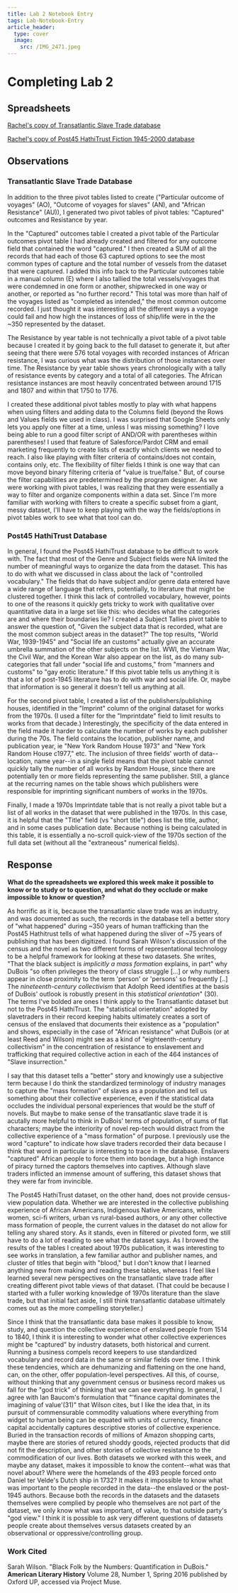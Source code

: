 ```yaml
---
title: Lab 2 Notebook Entry
tags: Lab-Notebook-Entry
article_header:
  type: cover
  image:
    src: /IMG_2471.jpeg
---
```


# **Completing Lab 2**

## Spreadsheets

[Rachel's copy of Transatlantic Slave Trade database](https://docs.google.com/spreadsheets/d/1d80Q10UCznrg72bCbJ79PpmNVwJD4CJ-m-COGi9ddg4/edit?usp=sharing)
 
[Rachel's copy of Post45 HathiTrust Fiction 1945-2000 database](https://docs.google.com/spreadsheets/d/1YeHv_ZUYMjPFDvX9cDqWPa5j90LoCrgV5SBRmxVVwrc/edit?usp=sharing)

## Observations

### Transatlantic Slave Trade Database

In addition to the three pivot tables listed to create ("Particular outcome of voyages" (AO), "Outcome of voyages for slaves" (AN), and "African Resistance" (AU)), I generated two pivot tables of pivot tables: "Captured" outcomes and Resistance by year.

In the "Captured" outcomes table I created a pivot table of the Particular outcomes pivot table I had already created and filtered for any outcome field that contained the word "captured." I then created a SUM of all the records that had each of those 63 captured options to see the most common types of capture and the total number of vessels from the dataset that were captured. I added this info back to the Particular outcomes table in a manual column (E) where I also tallied the total vessels/voyages that were condemned in one form or another, shipwrecked in one way or another, or reported as "no further record." This total was more than half of the voyages listed as "completed as intended," the most common outcome recorded. I just thought it was interesting all the different ways a voyage could fail and how high the instances of loss of ship/life were in the the ~350 represented by the dataset.

The Resistance by year table is not technically a pivot table of a pivot table because I created it by going back to the full dataset to generate it, but after seeing that there were 576 total voyages with recorded instances of African resistance, I was curious what was the distribution of those instances over time. The Resistance by year table shows years chronologically with a tally of resistance events by category and a total of all categories. The African resistance instances are most heavily concentrated between around 1715 and 1807 and within that 1750 to 1776.

I created these additional pivot tables mostly to play with what happens when using filters and adding data to the Columns field (beyond the Rows and Values fields we used in class). I was surprised that Google Sheets only lets you apply one filter at a time, unless I was missing something? I love being able to run a good filter script of AND/OR with parentheses within parentheses! I used that feature of Salesforce/Pardot CRM and email marketing frequently to create lists of exactly which clients we needed to reach. I also like playing with filter criteria of contains/does not contain, contains only, etc. The flexibility of filter fields I think is one way that can move beyond binary filtering criteria of "value is true/false." But, of course the filter capabilities are predetermined by the program designer. As we were working with pivot tables, I was realizing that they were essentially a way to filter and organize components within a data set. Since I'm more familiar with working with filters to create a specific subset from a giant, messy dataset, I'll have to keep playing with the way the fields/options in pivot tables work to see what that tool can do.

### Post45 HathiTrust Database

In general, I found the Post45 HathiTrust database to be difficult to work with. The fact that most of the Genre and Subject fields were NA limited the number of meaningful ways to organize the data from the dataset. This has to do with what we discussed in class about the lack of "controlled vocabulary." The fields that do have subject and/or genre data entered have a wide range of language that refers, potentially, to literature that might be clustered together. I think this lack of controlled vocabulary, however, points to one of the reasons it quickly gets tricky to work with qualitative over quantitative data in a large set like this: who decides what the categories are and where their boundaries lie? I created a Subject Tallies pivot table to answer the question of, "Given the subject data that is recorded, what are the most common subject areas in the dataset?" The top results, "World War, 1939-1945" and "Social life an customs" actually give an accurate umbrella summation of the other subjects on the list. WWI, the Vietnam War, the Civil War, and the Korean War also appear on the list, as do many sub-categories that fall under "social life and customs," from "manners and customs" to "gay erotic literature." If this pivot table tells us anything it is that a lot of post-1945 literature has to do with war and social life. Or, maybe that information is so general it doesn't tell us anything at all.

For the second pivot table, I created a list of the publishers/publishing houses, identified in the "Imprint" column of the original dataset for works from the 1970s. (I used a filter for the "Imprintdate" field to limit results to works from that decade.) Interestingly, the specificity of the data entered in the field made it harder to calculate the number of works by each publisher during the 70s. The field contains the location, publisher name, and publication year, ie "New York Random House 1973" and "New York Random House c1977," etc. The inclusion of three fields' worth of data--location, name year--in a single field means that the pivot table cannot quickly tally the number of all works by Random House, since there are potentially ten or more fields representing the same publisher. Still, a glance at the recurring names on the table shows which publishers were responsible for imprinting significant numbers of works in the 1970s.

Finally, I made a 1970s Imprintdate table that is not really a pivot table but a list of all works in the dataset that were published in the 1970s. In this case, it is helpful that the "Title" field (vs "short title") does list the title, author, and in some cases publication date. Because nothing is being calculated in this table, it is essentially a no-scroll quick-view of the 1970s section of the full data set (without all the "extraneous" numerical fields).

## Response

**What do the spreadsheets we explored this week make it possible to know or to study or to question, and what do they occlude or make impossible to know or question?**

As horrific as it is, because the transatlantic slave trade was an industry, and was documented as such, the records in the database tell a better story of "what happened" during ~350 years of human trafficking than the Post45 Hathitrust tells of what happened during the sliver of ~75 years of publishing that has been digitized. I found Sarah Wilson's discussion of the census and the novel as two different forms of representational technology to be a helpful framework for looking at these two datasets. She writes, "That the black subject is *implicitly a mass formation* explains, in part" why DuBois "so often privileges the theory of class struggle [...] or why numbers appear in close proximity to the term 'person' or 'persons' so frequently [..] The *nineteenth-century collectivism* that Adolph Reed identifies at the basis of DuBois' outlook is robustly present in this *statistical orientation*" (30). The terms I've bolded are ones I think apply to the Transatlantic dataset but not to the Post45 HathiTrust. The "statistical orientation" adopted by slavetraders in their record keeping habits ultimately creates a sort of census of the enslaved that documents their existence as a "population" and shows, especially in the case of "African resistance" what DuBois (or at least Reed and Wilson) might see as a kind of "eighteenth-century collectivism" in the concentration of resistance to enslavement and trafficking that required collective action in each of the 464 instances of "Slave insurrection." 

I say that this dataset tells a "better" story and knowingly use a subjective term because I do think the standardized terminology of industry manages to capture the "mass formation" of slaves as a population and tell us something about their collective experience, even if the statistical data occludes the individual personal experiences that would be the stuff of novels. But maybe to make sense of the transatlantic slave trade it is acutally more helpful to think in DuBois' terms of population, of sums of flat characters; maybe the interiority of novel rep-tech would distract from the collective experience of a "mass formation" of purpose. I previously use the word "capture" to indicate how slave traders recorded their data because I think that word in particular is interesting to trace in the database. Enslavers "captured" African people to force them into bondage, but a high instance of piracy turned the captors themselves into captives. Although slave traders inflicted an immense amount of suffering, this dataset shows that they were far from invincible. 

The Post45 HathiTrust dataset, on the other hand, does not provide census-view population data. Whether we are interested in the collective publishing experience of African Americans, Indigenous Native Americans, white women, sci-fi writers, urban vs rural-based authors, or any other collective mass formation of people, the current values in the dataset do not allow for telling any shared story. As it stands, even in filtered or pivoted form, we still have to do a lot of reading to see what the dataset says. As I browed the results of the tables I created about 1970s publication, it was interesting to see works in translation, a few familiar author and publisher names, and cluster of titles that begin with "blood," but I don't know that I learned anything new from making and reading these tables, whereas I feel like I learned several new perspectives on the transatlantic slave trade after creating different pivot table views of that dataset. (That could be because I started with a fuller working knowledge of 1970s literature than the slave trade, but that initial fact aside, I still think transatlantic database ultimately comes out as the more compelling storyteller.)

Since I think that the transatlantic data base makes it possible to know, study, and question the collective experience of enslaved people from 1514 to 1840, I think it is interesting to wonder what other collective experiences might be "captured" by industry datasets, both historical and current. Running a business compels record keepers to use standardized vocabulary and record data in the same or similar fields over time. I think these tendencies, which are dehumanizing and flattening on the one hand, can, on the other, offer population-level perspectives. All this, of course, without thinking that any government census or business record makes us fall for the "god trick" of thinking that we can see everything. In general, I agree with Ian Baucom's formulation that "'finance capital dominates the imagining of value'(31)" that Wilson cites, but I like the idea that, in its pursuit of commensurable commodity valuations where everything from widget to human being can be equated with units of currency, finance capital accidentally captures descriptive stories of collective experience. Buried in the transaction records of millions of Amazon shopping carts, maybe there are stories of retured shoddy goods, rejected products that did not fit the description, and other stories of collective resistance to the commodification of our lives. Both datasets we worked with this week, and maybe any dataset, makes it impossible to know the content--what was that novel about? Where were the homelands of the 493 people forced onto Daniel ter Velde's Dutch ship in 1732? It makes it impossible to know what was important to the people recorded in the data--the enslaved or the post-1945 authors. Because both the records in the datasets and the datasets themselves were complied by people who themselves are not part of the dataset, we only know what was important, of value, to that outside party's "god view." I think it is possible to ask very different questions of datasets people create about themselves versus datasets created by an observational or oppressive/controlling group.

### Work Cited 
Sarah Wilson. "Black Folk by the Numbers: Quantification in DuBois." **American Literary History** Volume 28, Number 1, Spring 2016 published by Oxford UP, accessed via Project Muse.

